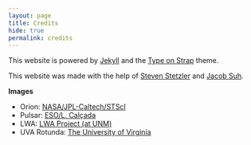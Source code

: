 ```yaml
---
layout: page
title: Credits
hide: true
permalink: credits
---
```


This website is powered by [Jekyll](https://jekyllrb.com/) and the [Type on Strap](https://github.com/sylhare/Type-on-Strap) theme.

This website was made with the help of [Steven Stetzler](http://stevenstetzler.com) and [Jacob Suh](http://jacobysuh.com).

**Images**
- Orion: [NASA/JPL-Caltech/STScI](https://www.nasa.gov/multimedia/imagegallery/image_feature_693.html)
- Pulsar: [ESO/L. Calçada](https://www.eso.org/public/images/eso1319c/)
- LWA: [LWA Project (at UNM)](https://www.nasa.gov/topics/universe/features/LWA-1_Sunset.html) 
- UVA Rotunda: [The University of Virginia](http://rotunda.virginia.edu/sites/rotunda.virginia.edu/files/styles/homepage_image/public/1-4-edited.jpg?itok=A9Uo5TYl)
